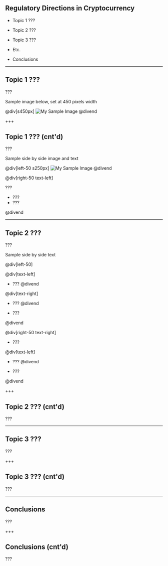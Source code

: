 ## Regulatory Directions in Cryptocurrency

- Topic 1 ???

- Topic 2 ???

- Topic 3 ???

- Etc. 

- Conclusions

---

## Topic 1 ???

???

Sample image below, set at 450 pixels width

@div[s450px]
![My Sample Image](https://raw.githubusercontent.com/tari-labs/tari-university/regulatory/regulatory/Directions-in-cryptocurrency/sources/sample.PNG)
@divend

+++

## Topic 1 ??? (cnt'd)

???

Sample side by side image and text

@div[left-50 s250px]
![My Sample Image](https://raw.githubusercontent.com/tari-labs/tari-university/regulatory/regulatory/Directions-in-cryptocurrency/sources/sample.PNG)
@divend

@div[right-50 text-left]

???

- ???
- ???

@divend

---

## Topic 2 ???

???

Sample side by side text

@div[left-50]

@div[text-left]
- ???
@divend

@div[text-right]
- ???
@divend

- ???

@divend

@div[right-50 text-right]

- ???

@div[text-left]
- ???
@divend

- ???

@divend

+++

## Topic 2 ??? (cnt'd)

???

---

## Topic 3 ???

???

+++

## Topic 3 ??? (cnt'd)

???

---

## Conclusions

???

+++

## Conclusions (cnt'd)

???
